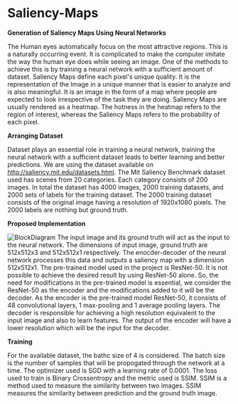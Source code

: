# Saliency-Maps
**Generation of Saliency Maps Using Neural Networks**

The Human eyes automatically focus on the most attractive regions. This is a naturally
occurring event. It is complicated to make the computer imitate the way the human eye
does while seeing an image. One of the methods to achieve this is by training a neural
network with a sufficient amount of dataset.
Saliency Maps define each pixel's unique quality. It is the representation of the Image in
a unique manner that is easier to analyze and is also meaningful. It is an image in the form of a map where people are expected
to look irrespective of the task they are doing. Saliency Maps are usually rendered as
a heatmap. The hotness in the heatmap refers to the region of interest, whereas the
Saliency Maps refers to the probability of each pixel.


**Arranging Dataset**

Dataset plays an essential role in training a neural network, training the neural network with a sufficient dataset leads to better learning
and better predictions. We are using the dataset available on http://saliency.mit.edu/datasets.html. The Mit Saliency Benchmark dataset used
has scenes from 20 categories. Each category consists of 200 images. In total the dataset
has 4000 images, 2000 training datasets, and 2000 sets of labels for the training dataset.
The 2000 training dataset consists of the original image having a resolution of 1920x1080
pixels. The 2000 labels are nothing but ground truth.

**Proposed Implementation**

![BlockDiagram](https://user-images.githubusercontent.com/63425115/103107126-b7775d00-463b-11eb-85f0-c5936938af5e.JPG)
The input image and its ground truth will act as the input to the neural network. The
dimensions of input image, ground truth are 512x512x3 and 512x512x1 respectively. The
enocder-decoder of the neural network processes this data and outputs a saliency map
with a dimension 512x512x1. The pre-trained model used in the project is ResNet-50. It
is not possible to achieve the desired result by using ResNet-50 alone. So, the need for
modifications in the pre-trained model is essential, we consider
the ResNet-50 as the encoder and the modifications added to it will be the decoder. As the encoder is the pre-trained model ResNet-50, it consists of 48 convolutional layers,
1 max-pooling and 1 average pooling layers. The decoder is responsible for achieving
a high resolution equivalent to the input image and also to learn features. The output of
the encoder will have a lower resolution which will be the input for the decoder.

**Training**

For the available
dataset, the bathc size of 4 is considered. The batch size is the number of samples that
will be propogated through the network at a time. The optimizer used is SGD with a
learning rate of 0.0001. The
loss used to train is Binary Crossentropy and the metric used is SSIM. SSIM is a method
used to measure the similarity between two images. SSIM measures the similarity between prediction and the ground truth image.

















